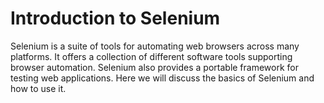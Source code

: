# Introduction to Selenium

Selenium is a suite of tools for automating web browsers across many platforms. It offers a collection of different software tools supporting browser automation. Selenium also provides a portable framework for testing web applications. Here we will discuss the basics of Selenium and how to use it.

